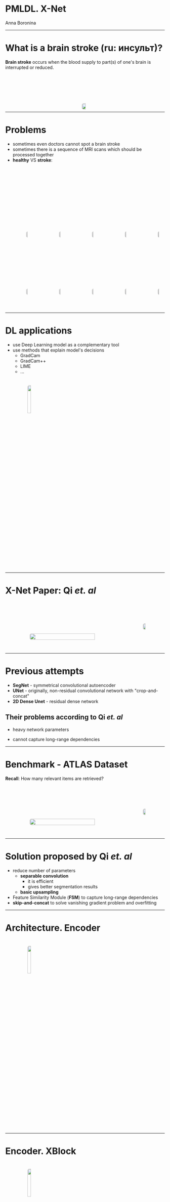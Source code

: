 # PMLDL. X-Net

Anna Boronina

---

# What is a brain stroke (ru: инсульт)?

**Brain stroke** occurs when the blood supply to part(s) of one's brain is interrupted or reduced.

<div>
    <img src="/drawings/brain_stroke.png" />
</div>

<style>
    div {
        display: flex;
        justify-content: center;
        align-items: center;
    }
    img {
        width: 80%;
    }
    h1 + p {
        opacity: 1;
    }
</style>

---

# Problems

- sometimes even doctors cannot spot a brain stroke
- sometimes there is a sequence of MRI scans which should be processed together
- **healthy** VS **stroke**:


<div class="column">
    <div class="row">
        <img src="/drawings/normal/49 (13).jpg"/>
        <img src="/drawings/normal/49 (14).jpg"/>
        <img src="/drawings/normal/49 (15).jpg"/>
        <img src="/drawings/normal/49 (16).jpg"/>
        <img src="/drawings/normal/49 (17).jpg"/>
        <img src="/drawings/normal/49 (18).jpg"/>
        <img src="/drawings/normal/49 (19).jpg"/>
    </div>
    <div class="row">
        <img src="/drawings/stroke/58 (1).jpg"/>
        <img src="/drawings/stroke/58 (2).jpg"/>
        <img src="/drawings/stroke/58 (9).jpg"/>
        <img src="/drawings/stroke/58 (11).jpg"/>
        <img src="/drawings/stroke/58 (12).jpg"/>
        <img src="/drawings/stroke/58 (13).jpg"/>
        <img src="/drawings/stroke/58 (15).jpg"/>
    </div>
</div>

<style>
    .column {
        margin-top: 2em;
        display: flex;
        justify-content: center;
        flex-flow: column;
        align-items: center;
    }
    .row {
        margin-bottom: 3.5em;
        margin-left: 0.5em;
        display: flex;
        justify-content: center;
        align-items: center;
    }
    img {
        width: 13%;
        margin: -0.5em;
        margin-right: 1em;
        border-radius: 5px;
    }
</style>

---

# DL applications

- use Deep Learning model as a complementary tool
- use methods that explain model's decisions
    - GradCam
    - GradCam++
    - LIME
    - ...

<img src="/gradcam_example.png">

---

# X-Net Paper: Qi *et. al*

<div class="row">
    <img src="/xnet_paper/title.png" class="paper" />
    <img src="/xnet_paper/qr.png" class="paper_qr" />
</div>

<style>
    .row {
        margin-top: 3em;
        display: flex;
        justify-content: center;
        align-items: center;
    }
    .paper {
        width: 80%;
        border-radius: 5px;
        margin-right: 1em;
    }
    .paper_qr {
        width: 15%;
        border-radius: 5px;
        margin-top: 1em;
    }
    h1 + p {
        opacity: 1;
    }
</style>

---

# Previous attempts

- **SegNet** - symmetrical convolutional autoencoder
- **UNet** - originally, non-residual convolutional network with "crop-and-concat"
- **2D Dense Unet** - residual dense network

## Their problems according to Qi *et. al*

- heavy network parameters
<!-- - they do not consider contextual information
    - solution couldn be: LSTM -->
- cannot capture long-range dependencies

---

# Benchmark - ATLAS Dataset

**Recall**: How many relevant items are retrieved?

<div class="row">
    <img src="/benchmark/chart_recall.png" class="paper" />
    <img src="/benchmark/qr.png" class="paper_qr" />
</div>

<style>
    .row {
        margin-top: 2em;
        display: flex;
        justify-content: center;
        align-items: center;
    }
    .paper {
        width: 75%;
        margin-right: 1em;
    }
    .paper_qr {
        width: 15%;
        border-radius: 5px;
        margin-top: -3em;
    }
</style>

---

# Solution proposed by Qi *et. al*

- reduce number of parameters
    - **separable convolution**
        - it is efficient
        - gives better segmentation results
    - **basic upsampling**
- Feature Similarity Module (**FSM**) to capture long-range dependencies
- **skip-and-concat** to solve vanishing gradient problem and overfitting

---

# Architecture. Encoder

<img src="/arch/encoder.png"/>

<style>
    img {
        width: 90%;
        margin-left: 2.5em;
    }
</style>

---


# Encoder. XBlock


<img src="/arch/xblock.png"/>

<style>
    img {
        margin-top: 2.5em;
    }
</style>

---

# Encoder. X-Block. Separable Convolution

Separating a 3x3 kernel spatially

<img src="/arch/separable_convolution.png"/>

<style>
    img {
        margin-top: 5em;
        margin-left: 4em;
        width: 80%
    }
    h1 + p {
        opacity: 1;
    }
</style>

---

# Encoder. X-Block. Separable Convolution

Separable Convolution can enhance efficiency and decrease overfitting without significantly reducing effectiveness

<img src="/arch/apply_sconv.png">

<style>
    img {
        margin-top: 2em;
        margin-left: 5.5em;
        width: 75%;
    }
    h1 + p {
        opacity: 1;
    }
</style>

---

# Encoder. FSM

<img src="/arch/fsm.png"/>

<style>
    img {
        margin-top: 2.5em;
        margin-left: 0.5em;
    }
</style>

---

# Encoder. FSM

<img src="/arch/fsm2.png">


<style>
    img {
        margin-top: 2.5em;
        margin-left: 0.5em;
    }
</style>

---

# Encoder. FSM

<div class="column">
    <img src="/arch/fsm2.png" class="figure">
    <img src="/arch/Z_formula.png" class="formula">
</div>

<style>
    .column {
        margin-top: 2em;
        display: flex;
        justify-content: center;
        flex-flow: column;
        align-items: center;
    }
    .figure {
        margin-top: 0.5em;
        width: 70%;
    }
    .formula {
        width: 50%
    }
</style>

---

# Encoder. FSM

1. FSM is a non-local operation for capturing long-range dependencies by learning a relationship between any two positions of a feature map
2. FSM has a reduced number of training parameters (thanks to separable convolution)
3. Can be plugged into any model

<img src="/arch/fsm2.png"/>

<style>
    img {
        margin-top: 1.5em;
        margin-left: 0.5em;
        width: 70%
    }
    h1 + p {
        opacity: 1;
    }
</style>

---


# Architecture. Decoder

<img src="/arch/decoder.png"/>

<style>
    img {
        width: 90%;
        margin-left: 2.5em;
    }
</style>

---


# Final Architecture. Skip-and-concate

<img src="/arch/architecture.png"/>

<style>
    img {
        width: 90%;
        margin-left: 2.5em;
    }
</style>

---

# A bit more information

<div class="row">
<div>

**Optimizer**: Adam, lr=0.001

**Loss Function**: Dice + Cross Entropy losses

**Batch Size**: 8

</div>
<img src="/arch/github_code_qr.png" />
</div>

<style>
    h1 + p {
        opacity: 1;
    }
    img {
        width: 15%;
        margin-left: 5em;
    }
    .row {
        margin-top: 2em;
        display: flex;
        align-items: center;
    }
</style>

---


# Benchmark - ATLAS dataset

**Recall**: How many relevant items are retrieved?

<div class="row">
    <img src="/benchmark/chart_recall.png" class="paper" />
    <img src="/benchmark/qr.png" class="paper_qr" />
</div>

<style>
    .row {
        margin-top: 2em;
        display: flex;
        justify-content: center;
        align-items: center;
    }
    .paper {
        width: 75%;
        margin-right: 1em;
    }
    .paper_qr {
        width: 15%;
        border-radius: 5px;
        margin-top: -3em;
    }
</style>

---

# Benchmark - ATLAS dataset

**Precision**: How many retrieved items are relevant?

<div class="row">
    <img src="/benchmark/chart_precision.png" class="paper" />
    <img src="/benchmark/qr.png" class="paper_qr" />
</div>

<style>
    .row {
        margin-top: 2em;
        display: flex;
        justify-content: center;
        align-items: center;
    }

    .paper {
        width: 75%;
        margin-right: 1em;
    }

    .paper_qr {
        width: 15%;
        border-radius: 5px;
        margin-top: -3em;
    }
</style>

---

# Benchmark - ATLAS dataset

**IoU**: What is the % of overlap between ground-truth segment and predicted segment?

<div class="row">
    <img src="/benchmark/chart_iou.png" class="paper" />
    <img src="/benchmark/qr.png" class="paper_qr" />
</div>

<style>
    .row {
        margin-top: 2em;
        display: flex;
        justify-content: center;
        align-items: center;
    }
    .paper {
        width: 75%;
        margin-right: 1em;
    }
    .paper_qr {
        width: 15%;
        border-radius: 5px;
        margin-top: -3em;
    }
</style>

---

# The authors' results

<div>

| **Method**        | **IoU**       | **\# parameters** |
| -------------     | --------      | ------------- |
| 2D Dense-UNet     | 0.35          | 50.0M         |
| U-Net             | 0.34          | 34.5M         |
| SegNet            | 0.35          | 29.5M         |
| **X-Net**         | **0.37**      | **15.1M**     |

</div>

<style>
    div {
        padding-top: 5em;
    }
</style>